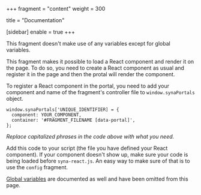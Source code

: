 +++
fragment = "content"
weight = 300

title = "Documentation"

[sidebar]
  enable = true
+++

This fragment doesn't make use of any variables except for global variables.

This fragment makes it possible to load a React component and render it on the page. To do so, you need to create a React component as usual and register it in the page and then the protal will render the component.

To register a React component in the portal, you need to add your component and name of the fragment's controller file to `window.synaPortals` object.

```
window.synaPortals['UNIQUE_IDENTIFIER] = {
  component: YOUR_COMPONENT,
  container: '#FRAGMENT_FILENAME [data-portal]',
};
```

*Replace capitalized phrases in the code above with what you need.*

Add this code to your script (the file you have defined your React component). If your component doesn't show up, make sure your code is being loaded before `syna-react.js`.
An easy way to make sure of that is to use the `config` fragment.

[Global variables](/docs/global-variables) are documented as well and have been omitted from this page.
